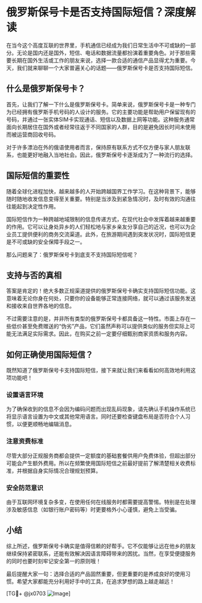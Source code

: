 # 俄罗斯保号卡是否支持国际短信？深度解读

在当今这个高度互联的世界里，手机通信已经成为我们日常生活中不可或缺的一部分。无论是国内还是国外，短信、电话和数据流量都扮演着重要角色。对于那些需要长期在国外生活或工作的朋友来说，选择一款合适的通信产品显得尤为重要。今天，我们就来聊聊一个大家普遍关心的话题——俄罗斯保号卡是否支持国际短信。

## 什么是俄罗斯保号卡？

首先，让我们了解一下什么是俄罗斯保号卡。简单来说，俄罗斯保号卡是一种专门为已经拥有俄罗斯手机号码的人设计的服务。它的主要功能是帮助用户保留现有的号码，并通过一张实体SIM卡实现通话、短信以及数据上网等功能。这种服务通常面向长期居住在国外或者经常往返于不同国家的人群，目的是避免因长时间未使用而被运营商回收号码。

对于许多漂泊在外的俄语使用者而言，保持原有联系方式不仅方便与家人朋友联系，也能更好地融入当地社会。因此，俄罗斯保号卡逐渐成为了一种流行的选择。

## 国际短信的重要性

随着全球化进程加快，越来越多的人开始跨越国界工作学习。在这种背景下，能够随时随地收发信息变得至关重要。特别是当涉及到紧急情况时，及时有效的沟通往往能起到决定性作用。

国际短信作为一种跨越地域限制的信息传递方式，在现代社会中发挥着越来越重要的作用。它可以让身处异乡的人们轻松地与家乡亲友分享自己的近况，也可以为企业员工提供便利的商务交流渠道。此外，在旅游期间遇到突发状况时，国际短信更是不可或缺的安全保障手段之一。

那么问题来了：俄罗斯保号卡到底支不支持国际短信呢？

## 支持与否的真相

答案是肯定的！绝大多数正规渠道提供的俄罗斯保号卡确实支持国际短信功能。这意味着无论你身在何处，只要你的设备能够正常连接网络，就可以通过该服务发送和接收来自世界各地的信息。

不过需要注意的是，并非所有类型的俄罗斯保号卡都具备这一特性。市面上存在一些低价甚至免费赠送的“伪劣”产品，它们虽然声称可以提供类似的服务但实际上可能无法满足实际需求。因此，在购买之前一定要仔细甄别商家资质和服务内容。

## 如何正确使用国际短信？

既然知道了俄罗斯保号卡支持国际短信，接下来就让我们来看看如何高效地利用这项功能吧！

### 设置语言环境
为了确保收到的信息不会因为编码问题而出现乱码现象，请先确认手机操作系统已将显示语言设置为中文或其他常用语言。同时还要检查键盘布局是否符合个人习惯，以便更顺畅地编辑消息。

### 注意资费标准
尽管大部分正规服务商都会提供一定额度的基础套餐供用户免费体验，但超出部分可能会产生额外费用。所以在频繁使用国际短信之前最好提前了解清楚相关收费标准，并根据自身实际情况合理规划预算。

### 安全防范意识
由于互联网环境复杂多变，在使用任何在线服务时都需要提高警惕。特别是在处理涉及敏感信息（如银行账户密码等）时更要格外小心谨慎，避免上当受骗。

## 小结

综上所述，俄罗斯保号卡确实是值得信赖的好帮手。它不仅能够让远在他乡的朋友继续保持紧密联系，还能有效解决因语言障碍带来的困扰。当然，在享受便捷服务的同时也要时刻牢记安全第一的原则哦！

最后提醒大家一句：选择合适的产品固然重要，但更重要的是养成良好的使用习惯。希望大家都能充分利用好手中的工具，在追求梦想的路上越走越远！

[TG💪+ @jx0703 ![Image](https://github.com/user-attachments/assets/dbca1d08-cadb-493c-b0ec-ad6f7a83f270)]